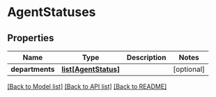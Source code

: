 # AgentStatuses

## Properties
Name | Type | Description | Notes
------------ | ------------- | ------------- | -------------
**departments** | [**list[AgentStatus]**](AgentStatus.md) |  | [optional] 

[[Back to Model list]](../README.md#documentation-for-models) [[Back to API list]](../README.md#documentation-for-api-endpoints) [[Back to README]](../README.md)


